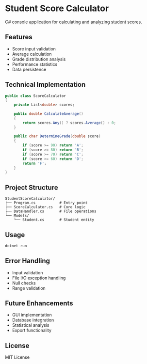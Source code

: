# Student Score Calculator

C# console application for calculating and analyzing student scores.

## Features
- Score input validation
- Average calculation
- Grade distribution analysis
- Performance statistics
- Data persistence

## Technical Implementation
```csharp
public class ScoreCalculator
{
    private List<double> scores;
    
    public double CalculateAverage()
    {
        return scores.Any() ? scores.Average() : 0;
    }
    
    public char DetermineGrade(double score)
    {
        if (score >= 90) return 'A';
        if (score >= 80) return 'B';
        if (score >= 70) return 'C';
        if (score >= 60) return 'D';
        return 'F';
    }
}
```

## Project Structure
```
StudentScoreCalculator/
├── Program.cs           # Entry point
├── ScoreCalculator.cs   # Core logic
├── DataHandler.cs       # File operations
└── Models/
    └── Student.cs       # Student entity
```

## Usage
```bash
dotnet run
```

## Error Handling
- Input validation
- File I/O exception handling
- Null checks
- Range validation

## Future Enhancements
- GUI implementation
- Database integration
- Statistical analysis
- Export functionality

## License
MIT License
